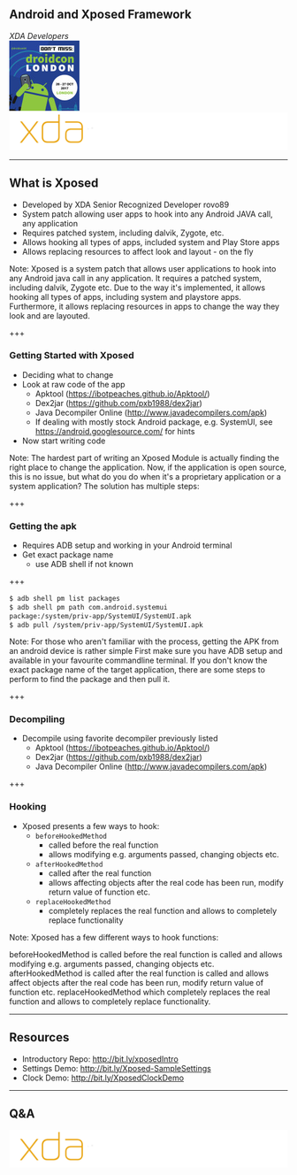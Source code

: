 ## Android and Xposed Framework
*XDA Developers*<br />
![conflogo](/images/kszwbimzbc2wnlor7say.jpg)
![xdalogo](/images/XDA_Logo_reversed.png)

---
## What is Xposed
- Developed by XDA Senior Recognized Developer rovo89
- System patch allowing user apps to hook into any Android JAVA call, any application <!-- .element: class="fragment" -->
- Requires patched system, including dalvik, Zygote, etc. <!-- .element: class="fragment" -->
- Allows hooking all types of apps, included system and Play Store apps <!-- .element: class="fragment" -->
- Allows replacing resources to affect look and layout - on the fly <!-- .element: class="fragment" -->

Note:
Xposed is a system patch that allows user applications to hook into any Android java call in any application. It requires a patched system, including dalvik, Zygote etc. Due to the way it's implemented, it allows hooking all types of apps, including system and playstore apps. Furthermore, it allows replacing resources in apps to change the way they look and are layouted.

+++
### Getting Started with Xposed
- Deciding what to change
- Look at raw code of the app <!-- .element: class="fragment" -->
  - Apktool (https://ibotpeaches.github.io/Apktool/) <!-- .element: class="fragment" -->
  - Dex2jar (https://github.com/pxb1988/dex2jar) <!-- .element: class="fragment" -->
  - Java Decompiler Online (http://www.javadecompilers.com/apk) <!-- .element: class="fragment" -->
  - If dealing with mostly stock Android package, e.g. SystemUI, see https://android.googlesource.com/ for hints <!-- .element: class="fragment" -->
- Now start writing code <!-- .element: class="fragment" -->

Note:
The hardest part of writing an Xposed Module is actually finding the right place to change the application. Now, if the application is open source, this is no issue, but what do you do when it's a proprietary application or a system application? The solution has multiple steps:

+++
### Getting the apk
- Requires ADB setup and working in your Android terminal
- Get exact package name <!-- .element: class="fragment" -->
  - use ADB shell if not known

+++
```
$ adb shell pm list packages
$ adb shell pm path com.android.systemui
package:/system/priv-app/SystemUI/SystemUI.apk
$ adb pull /system/priv-app/SystemUI/SystemUI.apk
```

Note:
For those who aren't familiar with the process, getting the APK from an android device is rather simple First make sure you have ADB setup and available in your favourite commandline terminal. If you don't know the exact package name of the target application, there are some steps to perform to find the package and then pull it.

+++
### Decompiling
- Decompile using favorite decompiler previously listed
  - Apktool (https://ibotpeaches.github.io/Apktool/)
  - Dex2jar (https://github.com/pxb1988/dex2jar)
  - Java Decompiler Online (http://www.javadecompilers.com/apk)

+++
### Hooking
- Xposed presents a few ways to hook:
  - `beforeHookedMethod`
    - called before the real function
    - allows modifying e.g. arguments passed, changing objects etc.
  - `afterHookedMethod`
    - called after the real function
    - allows affecting objects after the real code has been run, modify return value of function etc.
  - `replaceHookedMethod`
    - completely replaces the real function and allows to completely replace functionality

Note:
Xposed has a few different ways to hook functions:

beforeHookedMethod is called before the real function is called and allows modifying e.g. arguments passed, changing objects etc.
afterHookedMethod is called after the real function is called and allows affect objects after the real code has been run, modify return value of function etc.
replaceHookedMethod which completely replaces the real function and allows to completely replace functionality.

---
## Resources
- Introductory Repo: http://bit.ly/xposedIntro
- Settings Demo: http://bit.ly/Xposed-SampleSettings
- Clock Demo: http://bit.ly/XposedClockDemo

---
## Q&A
![xdalogo](/images/XDA_Logo_reversed.png)
